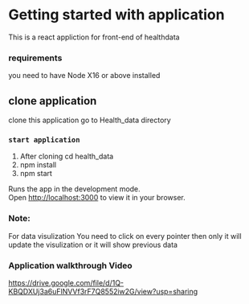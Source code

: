 # Getting started with application

This is a react appliction for front-end of healthdata

### requirements

you need to have Node X16 or above installed 

## clone application

clone this application go to Health_data directory


### `start application`

1. After cloning cd health_data
2. npm install
3. npm start

Runs the app in the development mode.\
Open [http://localhost:3000](http://localhost:3000) to view it in your browser.


### Note:

For data visulization You need to click on every pointer then only it will update the visulization or it will show previous data



### Application walkthrough Video

https://drive.google.com/file/d/1Q-KBQDXUj3a6uFlNVVf3rF7Q8552iw2G/view?usp=sharing


